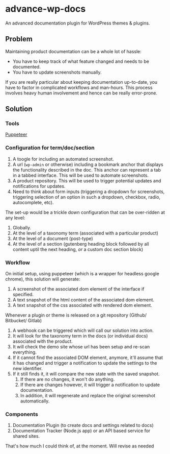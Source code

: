 # advance-wp-docs
An advanced documentation plugin for WordPress themes &amp; plugins.

## Problem
Maintaining product documentation can be a whole lot of hassle:
 
 * You have to keep track of what feature changed and needs to be documented.
 * You have to update screenshots manually.
 
If you are really particular about keeping documentation up-to-date, you have to factor in complicated workflows and man-hours. This process involves heavy human involvement and hence can be really error-prone.

## Solution

### Tools

[Puppeteer](https://developers.google.com/web/tools/puppeteer/)
 
### Configuration for term/doc/section 

 1. A toogle for including an automated screenshot.
 1. A url (`wp-admin` or otherwise) including a bookmark anchor that displays the functionality described in the doc. This anchor can represent a tab in a tabbed interface. This will be used to automate screenshots.
 1. A product repository. This will be used to trigger potential updates and notifications for updates.
 1. Need to think about form inputs (triggering a dropdown for screenshots, triggering selection of an option in such a dropdown, checkbox, radio, autocomplete, etc).
 
 
 The set-up would be a trickle down configuration that can be over-ridden at any level:

 1. Globally.
 1. At the level of a taxonomy term (associated with a particular product)
 1. At the level of a document (post-type)
 1. At the level of a section (gutenberg heading block followed by all content uptil the next heading, _or_ a custom doc section block)

### Workflow

On initial setup, using puppeteer (which is a wrapper for headless google chrome), this solution will generate:

 1. A screenshot of the associated dom element of the interface if specified.
 1. A text snapshot of the html content of the associated dom element. 
 1. A text snapshot of the css associated with rendered dom element.

Whenever a plugin or theme is released on a git repository (Github/ Bitbucket/ Gitlab)
 1. A webhook can be triggered which will call our solution into action.
 1. It will look for the taxonomy term in the docs (or individual docs) associated with the product.
 1. It will check the demo site whose url has been setup and re-scan everything.
 1. If it cannot find the associated DOM element, anymore, it'll assume that it has changed and trigger a notification to update the settings to the new identifier.
 1. If it still finds it, it will compare the new state with the saved snapshot.
     1. If there are no changes, it won't do anything.
	 1. If there are changes however, it will trigger a notification to update documentation.
	 1. In addition, it will regenerate and replace the original screenshot automatically.

### Components

 1. Documentation Plugin (to create docs and settings related to docs)
 1. Documentation Tracker (Node.js app) or an API based service for shared sites.
 
That's how much I could think of, at the moment. Will revise as needed
